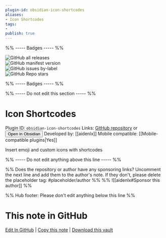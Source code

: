 ```yaml
---
plugin-id: obsidian-icon-shortcodes
aliases:
- Icon Shortcodes
tags: 
- 
publish: true
---
```


%% ----- Badges ----- %%

![GitHub all releases](https://img.shields.io/github/downloads/aidenlx/obsidian-icon-shortcodes/total?color=573E7A&logo=github&style=for-the-badge)   
![GitHub manifest version](https://img.shields.io/github/manifest-json/v/aidenlx/obsidian-icon-shortcodes?color=573E7A&logo=github&style=for-the-badge)   
![GitHub issues by-label](https://img.shields.io/github/issues/aidenlx/obsidian-icon-shortcodes/help%20wanted?color=573E7A&logo=github&style=for-the-badge)   
![GitHub Repo stars](https://img.shields.io/github/stars/aidenlx/obsidian-icon-shortcodes?color=573E7A&logo=github&style=for-the-badge)

%% ----- Badges ----- %%

%% ----- Do not edit this section ----- %%

# Icon Shortcodes

Plugin ID: `obsidian-icon-shortcodes`
Links: [GitHub repository](https://github.com/aidenlx/obsidian-icon-shortcodes) or [<button id=HH>Open in Obsidian</button>](obsidian://show-plugin?id=obsidian-icon-shortcodes)
Developed by: [[aidenlx]]
Mobile compatible: [[Mobile-compatible plugins|Yes]]

Insert emoji and custom icons with shortcodes

%% ----- Do not edit anything above this line ----- %% 

%% Does the repository or author have any sponsoring links? Uncomment the next line and add them to the author's note. If they don't, please delete the placeholder tag: #placeholder/author %%
%% ![[aidenlx#Sponsor this author]] %%

%% Hub footer: Please don't edit anything below this line %%

# This note in GitHub

<span class="git-footer">[Edit In GitHub](https://github.dev/obsidian-community/obsidian-hub/blob/main/02%20-%20Community%20Expansions/02.05%20All%20Community%20Expansions/Plugins/obsidian-icon-shortcodes.md "git-hub-edit-note") | [Copy this note](https://raw.githubusercontent.com/obsidian-community/obsidian-hub/main/02%20-%20Community%20Expansions/02.05%20All%20Community%20Expansions/Plugins/obsidian-icon-shortcodes.md "git-hub-copy-note") | [Download this vault](https://github.com/obsidian-community/obsidian-hub/archive/refs/heads/main.zip "git-hub-download-vault") </span>
